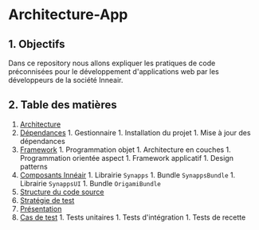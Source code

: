 # Architecture-App

## 1. Objectifs
Dans ce repository nous allons expliquer les pratiques de code préconnisées pour le développement d'applications web
par les développeurs de la société Inneair.

## 2. Table des matières
1. [Architecture][architecture]
  1. [Dépendances][architecture-dependencies]
    1. Gestionnaire
    1. Installation du projet
    1. Mise à jour des dépendances
  1. [Framework][architecture-fwk]
    1. Programmation objet
    1. Architecture en couches
    1. Programmation orientée aspect
    1. Framework applicatif
    1. Design patterns
  1. [Composants Innéair][architecture-components]
    1. Librairie `Synapps`
    1. Bundle `SynappsBundle`
    1. Librairie `SynappsUI`
    1. Bundle `OrigamiBundle`
  1. [Structure du code source][architecture-codelayout]
1. [Stratégie de test][test]
  1. [Présentation][test-libraries]
  1. [Cas de test][test-cases]
    1. Tests unitaires
    1. Tests d'intégration
    1. Tests de recette

[architecture]: <architecture/readme.md> (Architecture)
[architecture-codelayout]: <architecture/readme.md#code-layout> (Structure du code source)
[architecture-components]: <architecture/readme.md#components> (Composants Innéair)
[architecture-dependencies]: <architecture/readme.md#dependencies> (Dépendances)
[architecture-fwk]: <architecture/readme.md#fwk> (Framework)

[test]: <test/readme.md> (Stratégie de test)
[test-cases]: <test/readme.md#cases> (Cas de test)
[test-libraries]: <test/readme.md#libraries> (Librairies)
